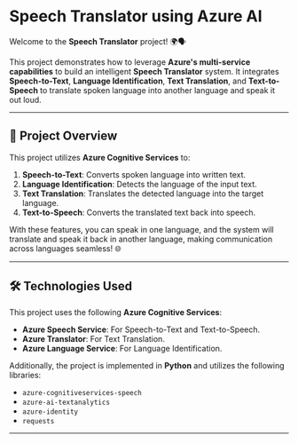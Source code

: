 # Speech Translator using Azure AI

Welcome to the **Speech Translator** project! 🌍🗣️

This project demonstrates how to leverage **Azure's multi-service capabilities** to build an intelligent **Speech Translator** system. It integrates **Speech-to-Text**, **Language Identification**, **Text Translation**, and **Text-to-Speech** to translate spoken language into another language and speak it out loud.

---

## 🚀 Project Overview

This project utilizes **Azure Cognitive Services** to:

1. **Speech-to-Text**: Converts spoken language into written text.
2. **Language Identification**: Detects the language of the input text.
3. **Text Translation**: Translates the detected language into the target language.
4. **Text-to-Speech**: Converts the translated text back into speech.

With these features, you can speak in one language, and the system will translate and speak it back in another language, making communication across languages seamless! 🌐

---

## 🛠️ Technologies Used

This project uses the following **Azure Cognitive Services**:

- **Azure Speech Service**: For Speech-to-Text and Text-to-Speech.
- **Azure Translator**: For Text Translation.
- **Azure Language Service**: For Language Identification.

Additionally, the project is implemented in **Python** and utilizes the following libraries:

- `azure-cognitiveservices-speech`
- `azure-ai-textanalytics`
- `azure-identity`
- `requests`

---
